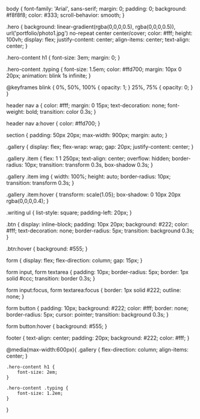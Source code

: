 body {
    font-family: 'Arial', sans-serif;
    margin: 0;
    padding: 0;
    background: #f8f8f8;
    color: #333;
    scroll-behavior: smooth;
}

.hero {
    background: linear-gradient(rgba(0,0,0,0.5), rgba(0,0,0,0.5)), url('portfolio/photo1.jpg') no-repeat center center/cover;
    color: #fff;
    height: 100vh;
    display: flex;
    justify-content: center;
    align-items: center;
    text-align: center;
}

.hero-content h1 {
    font-size: 3em;
    margin: 0;
}

.hero-content .typing {
    font-size: 1.5em;
    color: #ffd700;
    margin: 10px 0 20px;
    animation: blink 1s infinite;
}

@keyframes blink {
    0%, 50%, 100% { opacity: 1; }
    25%, 75% { opacity: 0; }
}

header nav a {
    color: #fff;
    margin: 0 15px;
    text-decoration: none;
    font-weight: bold;
    transition: color 0.3s;
}

header nav a:hover {
    color: #ffd700;
}

section {
    padding: 50px 20px;
    max-width: 900px;
    margin: auto;
}

.gallery {
    display: flex;
    flex-wrap: wrap;
    gap: 20px;
    justify-content: center;
}

.gallery .item {
    flex: 1 1 250px;
    text-align: center;
    overflow: hidden;
    border-radius: 10px;
    transition: transform 0.3s, box-shadow 0.3s;
}

.gallery .item img {
    width: 100%;
    height: auto;
    border-radius: 10px;
    transition: transform 0.3s;
}

.gallery .item:hover {
    transform: scale(1.05);
    box-shadow: 0 10px 20px rgba(0,0,0,0.4);
}

.writing ul {
    list-style: square;
    padding-left: 20px;
}

.btn {
    display: inline-block;
    padding: 10px 20px;
    background: #222;
    color: #fff;
    text-decoration: none;
    border-radius: 5px;
    transition: background 0.3s;
}

.btn:hover {
    background: #555;
}

form {
    display: flex;
    flex-direction: column;
    gap: 15px;
}

form input, form textarea {
    padding: 10px;
    border-radius: 5px;
    border: 1px solid #ccc;
    transition: border 0.3s;
}

form input:focus, form textarea:focus {
    border: 1px solid #222;
    outline: none;
}

form button {
    padding: 10px;
    background: #222;
    color: #fff;
    border: none;
    border-radius: 5px;
    cursor: pointer;
    transition: background 0.3s;
}

form button:hover {
    background: #555;
}

footer {
    text-align: center;
    padding: 20px;
    background: #222;
    color: #fff;
}

@media(max-width:600px){
    .gallery {
        flex-direction: column;
        align-items: center;
    }

    .hero-content h1 {
        font-size: 2em;
    }

    .hero-content .typing {
        font-size: 1.2em;
    }
}

